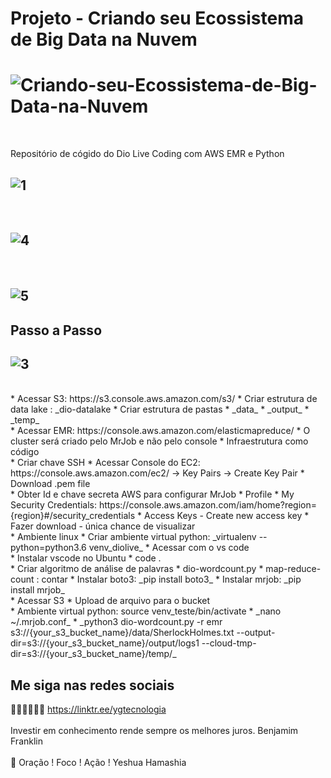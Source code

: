 #  Projeto - Criando seu Ecossistema de Big Data na Nuvem

<h1>
   <img src="https://i.ibb.co/yBWWYDd/Criando-seu-Ecossistema-de-Big-Data-na-Nuvem.jpg" alt="Criando-seu-Ecossistema-de-Big-Data-na-Nuvem" border="0">
</h1>
<br>

Repositório de cógido do Dio Live Coding com AWS EMR e Python
<h2>
   <img src="https://i.ibb.co/KGCYx0h/1.png" alt="1" border="0">
</h2>
<br>
<h2>
   <img src="https://i.ibb.co/rxfWbJg/4.png" alt="4" border="0">  
</h2>
<br>
<h2>
  <img src="https://i.ibb.co/X41pY79/5.png" alt="5" border="0">
</h2>

## Passo a Passo 

<h2>
   <img src="https://i.ibb.co/RvqfMYj/3.png" alt="3" border="0">  
</h2>
<br>
* Acessar S3: https://s3.console.aws.amazon.com/s3/ 
  * Criar estrutura de data lake : _dio-datalake
  * Criar estrutura de pastas
    * _data_
    * _output_
    * _temp_
    <br>
* Acessar EMR: https://console.aws.amazon.com/elasticmapreduce/
    * O cluster será criado pelo MrJob e não pelo console
    * Infraestrutura como código 
<br>    
* Criar chave SSH
    * Acessar  Console do EC2: https://console.aws.amazon.com/ec2/ -> Key Pairs -> Create Key Pair	
    * Download .pem file
<br>
* Obter Id e chave secreta AWS para configurar MrJob
   * Profile
   * My Security Credentials: https://console.aws.amazon.com/iam/home?region={region}#/security_credentials
   * Access Keys - Create new access key
   * Fazer download - única chance de visualizar
<br>
* Ambiente linux
   * Criar ambiente virtual python: _virtualenv --python=python3.6 venv_diolive_
   * Acessar com o vs code
<br>  
* Instalar vscode no Ubuntu
   *  code .
<br>
* Criar algoritmo de análise de palavras
   * dio-wordcount.py
   * map-reduce-count : contar
   * Instalar boto3: _pip install boto3_
   * Instalar mrjob: _pip install mrjob_
<br>
* Acessar S3
   * Upload de arquivo para o bucket
<br>
* Ambiente virtual python: source venv_teste/bin/activate
  * _nano ~/.mrjob.conf_
  * _python3 dio-wordcount.py -r emr s3://{your_s3_bucket_name}/data/SherlockHolmes.txt --output-dir=s3://{your_s3_bucket_name}/output/logs1 --cloud-tmp-dir=s3://{your_s3_bucket_name}/temp/_
<br>

## Me siga nas redes sociais

🧑🏼‍💻👩🏼‍💻 https://linktr.ee/ygtecnologia 
<br>
<br> 
Investir em conhecimento rende sempre os melhores juros. Benjamim Franklin
<br>
<br> 
🙏 Oração ! Foco ! Ação ! Yeshua Hamashia